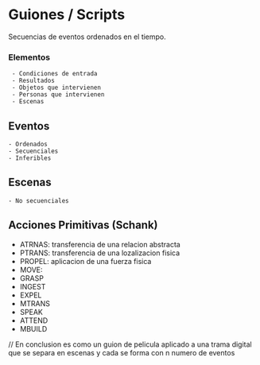 # Guiones / Scripts

Secuencias de eventos ordenados en el tiempo.

### Elementos 
     - Condiciones de entrada
     - Resultados
     - Objetos que intervienen
     - Personas que intervienen
     - Escenas

## Eventos 
    - Ordenados
    - Secuenciales
    - Inferibles

## Escenas
    - No secuenciales

## Acciones Primitivas (Schank)
- ATRNAS: transferencia de una relacion abstracta
- PTRANS: transferencia de una lozalizacion fisica
- PROPEL: aplicacion de una fuerza fisica
- MOVE: 
- GRASP
- INGEST
- EXPEL
- MTRANS
- SPEAK
- ATTEND 
- MBUILD

// En conclusion es como un guion de pelicula aplicado a una trama digital que se separa en escenas y cada se forma con n numero de eventos




    